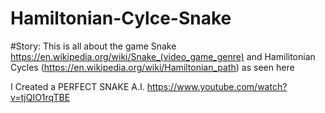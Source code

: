 # Hamiltonian-Cylce-Snake

#Story:
This is all about the game Snake https://en.wikipedia.org/wiki/Snake_(video_game_genre)
and Hamilitonian Cycles (https://en.wikipedia.org/wiki/Hamiltonian_path) as seen here

I Created a PERFECT SNAKE A.I.
https://www.youtube.com/watch?v=tjQIO1rqTBE


